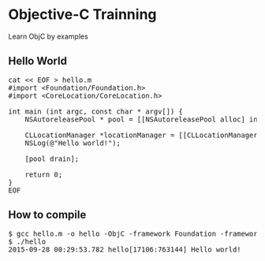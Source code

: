# Objective-C Trainning

Learn ObjC by examples


## Hello World

<pre>
cat << EOF > hello.m
#import &lt;Foundation/Foundation.h&gt;
#import &lt;CoreLocation/CoreLocation.h&gt;

int main (int argc, const char * argv[]) {
    NSAutoreleasePool * pool = [[NSAutoreleasePool alloc] init];

    CLLocationManager *locationManager = [[CLLocationManager alloc] init];
    NSLog(@"Hello world!");

    [pool drain];

    return 0;
}
EOF
</pre>


## How to compile

<pre>
$ gcc hello.m -o hello -ObjC -framework Foundation -framework CoreLocation
$ ./hello
2015-09-28 00:29:53.782 hello[17106:763144] Hello world!
</pre>